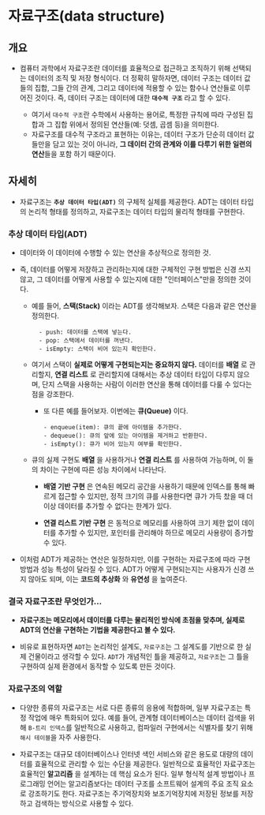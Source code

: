# 자료구조(data structure)

## 개요
- 컴퓨터 과학에서 자료구조란 데이터를 효율적으로 접근하고 조직하기 위해 선택되는 데이터의 조직 및 저장 형식이다. 더 정확히 말하자면, 데이터 구조는 데이터 값들의 집합, 그들 간의 관계, 그리고 데이터에 적용할 수 있는 함수나 연산들로 이루어진 것이다. 즉, 데이터 구조는 데이터에 대한 **`대수적 구조`** 라고 할 수 있다.
  
  - 여기서 `대수적 구조`란 수학에서 사용하는 용어로, 특정한 규칙에 따라 구성된 집합과 그 집합 위에서 정의된 연산들(예: 덧셈, 곱셈 등)을 의미한다.
  - 자료구조를 대수적 구조라고 표현하는 이유는, 데이터 구조가 단순히 데이터 값들만을 담고 있는 것이 아니라, **그 데이터 간의 관계와 이를 다루기 위한 일련의 연산**들을 포함
    하기 때문이다.

## 자세히

- 자료구조는 **`추상 데이터 타입(ADT)`** 의 구체적 실체를 제공한다. ADT는 데이터 타입의 논리적 형태를 정의하고, 자료구조는 데이터 타입의 물리적 형태를 구현한다.
  
### 추상 데이터 타입(ADT)

- 데이터와 이 데이터에 수행할 수 있는 연산을 추상적으로 정의한 것. 
- 즉, 데이터를 어떻게 저장하고 관리하는지에 대한 구체적인 구현 방법은 신경 쓰지 않고, 그 데이터를 어떻게 사용할 수 있는지에 대한 "인터페이스"만을 정의한 것이다.
  
  - 예를 들어, **스택(Stack)** 이라는 ADT를 생각해보자. 스택은 다음과 같은 연산을 정의한다.
    
          - push: 데이터를 스택에 넣는다.
          - pop: 스택에서 데이터를 꺼낸다.
          - isEmpty: 스택이 비어 있는지 확인한다.
            
  - 여기서 스택이 **실제로 어떻게 구현되는지는 중요하지 않다.** 데이터를 **배열** 로 관리할지, **연결 리스트** 로 관리할지에 대해서는 추상 데이터 타입이 다루지 않으며, 단지 스택을 사용하는 사람이 이러한 연산을 통해 데이터를 다룰 수 있다는 점을 강조한다.
    
    - 또 다른 예를 들어보자. 이번에는 **큐(Queue)** 이다.
      
          - enqueue(item): 큐의 끝에 아이템을 추가한다.
          - dequeue(): 큐의 앞에 있는 아이템을 제거하고 반환한다.
          - isEmpty(): 큐가 비어 있는지 여부를 확인한다.

  - 큐의 실제 구현도 **배열** 을 사용하거나 **연결 리스트** 를 사용하여 가능하며, 이 둘의 차이는 구현에 따른 성능 차이에서 나타난다.
    
    - **배열 기반 구현** 은 연속된 메모리 공간을 사용하기 때문에 인덱스를 통해 빠르게 접근할 수 있지만, 정적 크기의 큐를 사용한다면 큐가 가득 찼을 때 더 이상 데이터를 추가할 수 없다는 한계가 있다.
      
    - **연결 리스트 기반 구현** 은 동적으로 메모리를 사용하여 크기 제한 없이 데이터를 추가할 수 있지만, 포인터를 관리해야 하므로 메모리 사용량이 증가할 수 있다.
   
 - 이처럼 ADT가 제공하는 연산은 일정하지만, 이를 구현하는 자료구조에 따라 구현 방법과 성능 특성이 달라질 수 있다. ADT가 어떻게 구현되는지는 사용자가 신경 쓰지 않아도 되며, 이는 **코드의 추상화** 와 **유연성** 을 높여준다.
    
 
### 결국 자료구조란 무엇인가...

- **자료구조는 메모리에서 데이터를 다루는 물리적인 방식에 초점을 맞추며, 실제로 ADT의 연산을 구현하는 기법을 제공한다고 볼 수 있다.**
  
- 비유로 표현하자면 `ADT`는 논리적인 설계도, `자료구조`는 그 설계도를 기반으로 한 실제 건물이라고 생각할 수 있다. `ADT`가 개념적인 틀을 제공하고, `자료구조`는 그 틀을 구현하여 실제 환경에서 동작할 수 있도록 만든 것이다.
    
### 자료구조의 역할

- 다양한 종류의 자료구조는 서로 다른 종류의 응용에 적합하며, 일부 자료구조는 특정 작업에 매우 특화되어 있다. 예를 들어, 관계형 데이터베이스는 데이터 검색을 위해 `B-트리 인덱스`를 일반적으로 사용하고, 컴파일러 구현에서는 식별자를 찾기 위해 `해시 테이블`을 자주 사용한다.

- 자료구조는 대규모 데이터베이스나 인터넷 색인 서비스와 같은 용도로 대량의 데이터를 효율적으로 관리할 수 있는 수단을 제공한다. 일반적으로 효율적인 자료구조는 효율적인 **알고리즘** 을 설계하는 데 핵심 요소가 된다. 일부 형식적 설계 방법이나 프로그래밍 언어는 알고리즘보다는 데이터 구조를 소프트웨어 설계의 주요 조직 요소로 강조하기도 한다. 자료구조는 주기억장치와 보조기억장치에 저장된 정보를 저장하고 검색하는 방식으로 사용할 수 있다.

